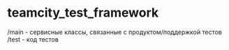 # teamcity_test_framework
/main - сервисные классы, связанные с продуктом/поддержкой тестов
/test - код тестов






